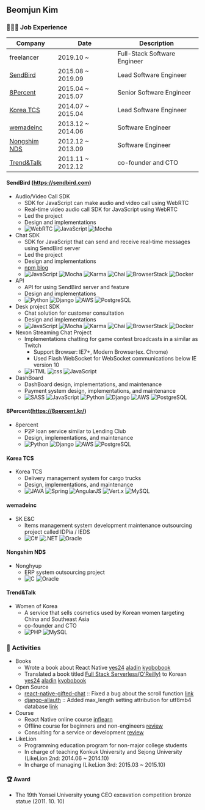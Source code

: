 ## Beomjun Kim


### 🧑🏻‍💻 Job Experience

| Company | Date  | Description |
| --- | --- | --- |
| freelancer  | 2019.10 ~   | Full-Stack Software Engineer |
| [SendBird](https://github.com/Alchemist85K/Alchemist85K/blob/main/RESUME.md#sendbird-httpssendbirdcom)  | 2015.08 ~ 2019.09  | Lead Software Engineer  |
| [8Percent](https://github.com/Alchemist85K/Alchemist85K/blob/main/RESUME.md#8percenthttps8percentkr)  | 2015.04 ~ 2015.07  |  Senior Software Engineer |
| [Korea TCS](https://github.com/Alchemist85K/Alchemist85K/blob/main/RESUME.md#korea-tcs)  | 2014.07 ~ 2015.04  | Lead Software Engineer |
| [wemadeinc](https://github.com/Alchemist85K/Alchemist85K/blob/main/RESUME.md#wemadeinc)  | 2013.12 ~ 2014.06  | Software Engineer |
| [Nongshim NDS](https://github.com/Alchemist85K/Alchemist85K/blob/main/RESUME.md#nongshim-nds) | 2012.12 ~ 2013.09  | Software Engineer |
| [Trend&Talk](https://github.com/Alchemist85K/Alchemist85K/blob/main/RESUME.md#trendtalk)  | 2011.11 ~ 2012.12  | co-founder and CTO |

#### SendBird (https://sendbird.com)
- Audio/Video Call SDK
    - SDK for JavaScript can make audio and video call using WebRTC
    - Real-time video audio call SDK for JavaScript using WebRTC
    - Led the project
    - Design and implementations 
    - ![WebRTC](https://img.shields.io/badge/WebRTC-303443?style=flat-square&logo=webrtc&logoColor=white) ![JavaScript](https://img.shields.io/badge/JavaScript-yellow?style=flat-square&logo=javascript&logoColor=white) ![Mocha](https://img.shields.io/badge/Mocha-bea493?style=flat-square&logo=Mocha&logoColor=white)
- Chat SDK
    - SDK for JavaScript that can send and receive real-time messages using SendBird server
    - Led the project
    - Design and implementations 
    - [npm blog](https://blog.npmjs.org/post/172386391335/customer-convos-sendbird.html)
    - ![JavaScript](https://img.shields.io/badge/JavaScript-yellow?style=flat-square&logo=javascript&logoColor=white) ![Mocha](https://img.shields.io/badge/Mocha-bea493?style=flat-square&logo=Mocha&logoColor=white) ![Karma](https://img.shields.io/badge/Karma-41BFAE?style=flat-square&logo=karma&logoColor=white) ![Chai](https://img.shields.io/badge/Chai-F7EED8?style=flat-square&logo=chai&logoColor=black) ![BrowserStack](https://img.shields.io/badge/BrowserStack-142433?style=flat-square&logo=BrowserStack&logoColor=white) ![Docker](https://img.shields.io/badge/Docker-0db7ed?style=flat-square&logo=Docker&logoColor=white)
- API
    - API for using SendBird server and feature
    - Design and implementations
    - ![Python](https://img.shields.io/badge/Python-4B8BBE?style=flat-square&logo=Python&logoColor=white) ![Django](https://img.shields.io/badge/Django-092e20?style=flat-square&logo=Django&logoColor=white) ![AWS](https://img.shields.io/badge/AWS-e47911?style=flat-square&logo=amazon-aws&logoColor=white) ![PostgreSQL](https://img.shields.io/badge/PostgreSQL-blue?style=flat-square&logo=PostgreSQL&logoColor=white)
- Desk project SDK
    - Chat solution for customer consultation
    - Design and implementations
    -  ![JavaScript](https://img.shields.io/badge/JavaScript-yellow?style=flat-square&logo=javascript&logoColor=white) ![Mocha](https://img.shields.io/badge/Mocha-bea493?style=flat-square&logo=Mocha&logoColor=white) ![Karma](https://img.shields.io/badge/Karma-41BFAE?style=flat-square&logo=karma&logoColor=white) ![Chai](https://img.shields.io/badge/Chai-F7EED8?style=flat-square&logo=chai&logoColor=black) ![BrowserStack](https://img.shields.io/badge/BrowserStack-142433?style=flat-square&logo=BrowserStack&logoColor=white) ![Docker](https://img.shields.io/badge/Docker-0db7ed?style=flat-square&logo=Docker&logoColor=white)
-  Nexon Streaming Chat Project
    -  Implementations chatting for game contest broadcasts in a similar as Twitch
        -  Support Browser: IE7+, Modern Browser(ex. Chrome)
        -  Used Flash WebSocket for WebSocket communications below IE version 10
    -  ![HTML](https://img.shields.io/badge/HTML-FF0000?style=flat-square&logo=html5&logoColor=white) ![css](https://img.shields.io/badge/CSS-264BDD?style=flat-square&logo=css3&logoColor=white) ![JavaScript](https://img.shields.io/badge/JavaScript-yellow?style=flat-square&logo=javascript&logoColor=white)
-  DashBoard
    -  DashBoard design, implementations, and maintenance
    -  Payment system design, implementations, and maintenance
    -  ![SASS](https://img.shields.io/badge/SASS-C76594?style=flat-square&logo=sass&logoColor=white) ![JavaScript](https://img.shields.io/badge/JavaScript-yellow?style=flat-square&logo=javascript&logoColor=white)  ![Python](https://img.shields.io/badge/Python-4B8BBE?style=flat-square&logo=Python&logoColor=white) ![Django](https://img.shields.io/badge/Django-092e20?style=flat-square&logo=Django&logoColor=white) ![AWS](https://img.shields.io/badge/AWS-e47911?style=flat-square&logo=amazon-aws&logoColor=white) ![PostgreSQL](https://img.shields.io/badge/PostgreSQL-blue?style=flat-square&logo=PostgreSQL&logoColor=white)
  
  
#### 8Percent(https://8percent.kr/)
- 8percent
    - P2P loan service similar to Lending Club
    - Design, implementations, and maintenance
    - ![Python](https://img.shields.io/badge/Python-4B8BBE?style=flat-square&logo=Python&logoColor=white) ![Django](https://img.shields.io/badge/Django-092e20?style=flat-square&logo=Django&logoColor=white) ![AWS](https://img.shields.io/badge/AWS-e47911?style=flat-square&logo=amazon-aws&logoColor=white) ![PostgreSQL](https://img.shields.io/badge/PostgreSQL-blue?style=flat-square&logo=PostgreSQL&logoColor=white)
  
    
#### Korea TCS
- Korea TCS 
    - Delivery management system for cargo trucks
    - Design, implementations, and maintenance
    - ![JAVA](https://img.shields.io/badge/JAVA-339999?style=flat-square&logo=JAVA&logoColor=white) ![Spring](https://img.shields.io/badge/Spring-69AE3E?style=flat-square&logo=Spring&logoColor=white) ![AngularJS](https://img.shields.io/badge/AngularJS-A92A2B?style=flat-square&logo=AngularJS&logoColor=white) ![Vert.x](https://img.shields.io/badge/Vert.x-5F3A8F?style=flat-square&logo=vertx&logoColor=white) ![MySQL](https://img.shields.io/badge/MySQL-00758F?style=flat-square&logo=MySQL&logoColor=white)
  
    
#### wemadeinc
- SK E&C 
    - Items management system development maintenance outsourcing project called IDPia / IEDS
    - ![C#](https://img.shields.io/badge/C%23-994C94?style=flat-square&logo=C-sharp&logoColor=white) ![.NET](https://img.shields.io/badge/.NET-512BD4?style=flat-square&logo=dot-NET&logoColor=white) ![Oracle](https://img.shields.io/badge/Oracle-F72402?style=flat-square&logo=oracle&logoColor=white)
  
    
#### Nongshim NDS
- Nonghyup 
    - ERP system outsourcing project 
    - ![C](https://img.shields.io/badge/C-E34A89?style=flat-square&logo=C&logoColor=white) ![Oracle](https://img.shields.io/badge/Oracle-F72402?style=flat-square&logo=oracle&logoColor=white)
  
  
#### Trend&Talk	
- Women of Korea
    - A service that sells cosmetics used by Korean women targeting China and Southeast Asia
    - co-founder and CTO
    - ![PHP](https://img.shields.io/badge/PHP-777BB3?style=flat-square&logo=PHP&logoColor=white) ![MySQL](https://img.shields.io/badge/MySQL-00758F?style=flat-square&logo=MySQL&logoColor=white)
  
  
### 🚀 Activities
- Books
    - Wrote a book about React Native [yes24](http://www.yes24.com/Product/Goods/97163575) [aladin](https://www.aladin.co.kr/shop/wproduct.aspx?ItemId=262548791) [kyobobook](http://www.kyobobook.co.kr/product/detailViewKor.laf?ejkGb=KOR&mallGb=KOR&barcode=9791162243879&orderClick=LEa&Kc=)
    - Translated a book titled [Full Stack Serverless(O'Reilly)](https://www.oreilly.com/library/view/full-stack-serverless/9781492059882/) to Korean [yes24](http://www.yes24.com/Product/Goods/102277870?OzSrank=1) [aladin](https://www.aladin.co.kr/shop/wproduct.aspx?ItemId=273792606) [kyobobook](http://www.kyobobook.co.kr/product/detailViewKor.laf?ejkGb=KOR&mallGb=KOR&barcode=9791162244487&orderClick=LAG&Kc=)
- Open Source
    - [react-native-gifted-chat](https://github.com/FaridSafi/react-native-gifted-chat) :: Fixed a bug about the scroll function [link](https://github.com/FaridSafi/react-native-gifted-chat/pull/53/files)
    - [django-allauth](https://github.com/pennersr/django-allauth) :: Added max_length setting attribution for utf8mb4 database [link](https://github.com/pennersr/django-allauth/pull/1387/files)
- Course
    - React Native online course [inflearn](https://www.inflearn.com/course/처음-배우는-리액트-네이티브?inst=9b10ea08)
    - Offline course for beginners and non-engineers [review](https://github.com/Alchemist85K/Alchemist85K/blob/main/review-ko.md)
    - Consulting for a service or development [review](https://github.com/Alchemist85K/Alchemist85K/blob/main/review-ko.md)
- LikeLion
    - Programming education program for non-major college students
    - In charge of teaching Konkuk University and Sejong University (LikeLion 2nd: 2014.06 ~ 2014.10)
    - In charge of managing (LikeLion 3rd: 2015.03 ~ 2015.10)
  
  
#### 🏆 Award
- The 19th Yonsei University young CEO excavation competition bronze statue (2011. 10. 10)
  
  
